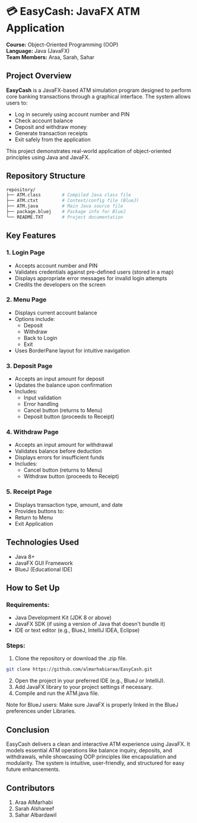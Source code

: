 # 💳 EasyCash: JavaFX ATM Application

**Course:** Object-Oriented Programming (OOP)  
**Language:** Java (JavaFX)  
**Team Members:** Araa, Sarah, Sahar   

## Project Overview

**EasyCash** is a JavaFX-based ATM simulation program designed to perform core banking transactions through a graphical interface. The system allows users to:

- Log in securely using account number and PIN
- Check account balance
- Deposit and withdraw money
- Generate transaction receipts
- Exit safely from the application

This project demonstrates real-world application of object-oriented principles using Java and JavaFX.

## Repository Structure

```bash
repository/
├── ATM.class        # Compiled Java class file
├── ATM.ctxt         # Context/config file (BlueJ)
├── ATM.java         # Main Java source file
├── package.bluej    # Package info for BlueJ
└── README.TXT       # Project documentation

```

## Key Features
### 1. Login Page
- Accepts account number and PIN
- Validates credentials against pre-defined users (stored in a map)
- Displays appropriate error messages for invalid login attempts
- Credits the developers on the screen

### 2. Menu Page
- Displays current account balance
- Options include:
  - Deposit
  - Withdraw
  - Back to Login
  - Exit
- Uses BorderPane layout for intuitive navigation

### 3. Deposit Page
- Accepts an input amount for deposit
- Updates the balance upon confirmation
- Includes:
  - Input validation
  - Error handling
  - Cancel button (returns to Menu)
  - Deposit button (proceeds to Receipt)

### 4. Withdraw Page
- Accepts an input amount for withdrawal
- Validates balance before deduction
- Displays errors for insufficient funds
- Includes:
  - Cancel button (returns to Menu)
  - Withdraw button (proceeds to Receipt)

### 5. Receipt Page
- Displays transaction type, amount, and date
- Provides buttons to:
- Return to Menu
- Exit Application

## Technologies Used
- Java 8+
- JavaFX GUI Framework
- BlueJ (Educational IDE)

## How to Set Up
### Requirements:
- Java Development Kit (JDK 8 or above)
- JavaFX SDK (if using a version of Java that doesn't bundle it)
- IDE or text editor (e.g., BlueJ, IntelliJ IDEA, Eclipse)

### Steps:
1. Clone the repository or download the .zip file.
```bash
git clone https://github.com/almarhabiaraa/EasyCash.git
```
2. Open the project in your preferred IDE (e.g., BlueJ or IntelliJ).
3. Add JavaFX library to your project settings if necessary.
4. Compile and run the ATM.java file.

Note for BlueJ users: Make sure JavaFX is properly linked in the BlueJ preferences under Libraries.

## Conclusion
EasyCash delivers a clean and interactive ATM experience using JavaFX. It models essential ATM operations like balance inquiry, deposits, and withdrawals, while showcasing OOP principles like encapsulation and modularity. The system is intuitive, user-friendly, and structured for easy future enhancements.

## Contributors
1. Araa AlMarhabi
2. Sarah Alshareef
3. Sahar Albardawil


